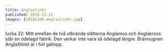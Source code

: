 ```yaml
---
title: Anglaxtinkt
published: 2018-12-22
images: [20181206-anglaxtinkt.jpg]
---
```


lucka 22: Mitt emellan de två utbrända slätterna Anglamos och Anglakross står en ödelagd fabrik. Den verkar inte vara så ödelagd längre. Brännugnen AnglaXtinkt är i full gallopp.
